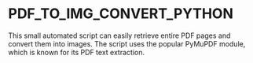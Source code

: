 # PDF_TO_IMG_CONVERT_PYTHON
This small automated script can easily retrieve entire PDF pages and convert them into images. The script uses the popular PyMuPDF module, which is known for its PDF text extraction.
